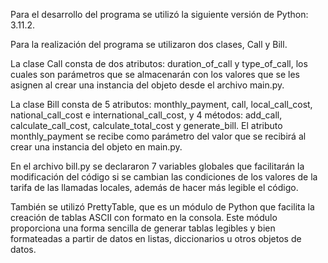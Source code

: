 Para el desarrollo del programa se utilizó la siguiente versión de Python: 3.11.2.

Para la realización del programa se utilizaron dos clases, Call y Bill.

La clase Call consta de dos atributos: duration_of_call y type_of_call, los cuales son parámetros que se almacenarán con los valores que se les asignen al crear una instancia del objeto desde el archivo main.py.

La clase Bill consta de 5 atributos: monthly_payment, call, local_call_cost, national_call_cost e international_call_cost, y 4 métodos: add_call, calculate_call_cost, calculate_total_cost y generate_bill. El atributo monthly_payment se recibe como parámetro del valor que se recibirá al crear una instancia del objeto en main.py.

En el archivo bill.py se declararon 7 variables globales que facilitarán la modificación del código si se cambian las condiciones de los valores de la tarifa de las llamadas locales, además de hacer más legible el código.

También se utilizó PrettyTable, que es un módulo de Python que facilita la creación de tablas ASCII con formato en la consola. Este módulo proporciona una forma sencilla de generar tablas legibles y bien formateadas a partir de datos en listas, diccionarios u otros objetos de datos.
